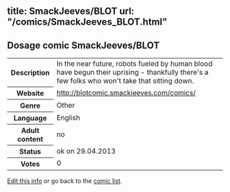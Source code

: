 title: SmackJeeves/BLOT
url: "/comics/SmackJeeves_BLOT.html"
---
Dosage comic SmackJeeves/BLOT
-----------------------------------------

<p id="msg"></p>
<script type="text/javascript">
if (window.location.search === '?edit_info_mail=sent_ok') {
  var elem = document.getElementById("msg");
  elem.innerHTML = 'Edited information sucessfully sent for review, which is usually done daily. Thanks!';
  elem.className = 'ok';
}
</script>
<table class="comicinfo">
<tr>
<th>Description</th><td>In the near future, robots fueled by human blood have begun their uprising - thankfully there's a few folks who won't take that sitting down.</td>
</tr>
<tr>
<th>Website</th><td><a href="http://blotcomic.smackjeeves.com/comics/">http://blotcomic.smackjeeves.com/comics/</a></td>
</tr>
<tr>
<th>Genre</th><td>Other</td>
</tr>
<tr>
<th>Language</th><td>English</td>
</tr>
<tr>
<th>Adult content</th><td>no</td>
</tr>
<tr>
<th>Status</th><td>ok on 29.04.2013</td>
</tr>
<tr>
<th>Votes</th><td>0</td>
</tr>
</table>

[Edit this info](SmackJeeves_BLOT_edit.html) or go back to the [comic list](../comic-index.html).
